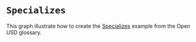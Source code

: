 # `Specializes`

This graph illustrate how to create the [Specializes](https://graphics.pixar.com/usd/release/glossary.html#usdglossary-specializes) example from the Open USD glossary.
